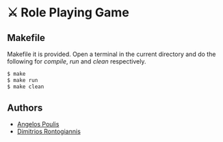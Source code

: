 # :crossed_swords: Role Playing Game




## Makefile

Makefile it is provided. Open a terminal in the current directory and do the following for _compile_, _run_ and _clean_ respectively.

```bash
$ make
$ make run
$ make clean
```

## Authors
* [Angelos Poulis](https://github.com/angelosps)
* [Dimitrios Rontogiannis](https://github.com/rondojim)
